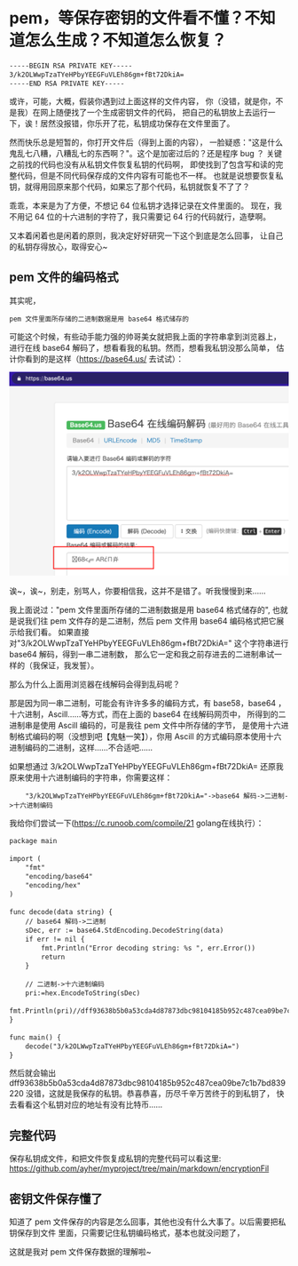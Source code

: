 # pem，等保存密钥的文件看不懂？不知道怎么生成？不知道怎么恢复？
```
-----BEGIN RSA PRIVATE KEY-----
3/k2OLWwpTzaTYeHPbyYEEGFuVLEh86gm+fBt72DkiA=
-----END RSA PRIVATE KEY-----

```
或许，可能，大概，假装你遇到过上面这样的文件内容，
你（没错，就是你，不是我）在网上随便找了一个生成密钥文件的代码，
把自己的私钥放上去运行一下，诶！居然没报错，你乐开了花，私钥成功保存在文件里面了。

然而快乐总是短暂的，你打开文件后（得到上面的内容），
一脸疑惑："这是什么鬼乱七八糟，八糟乱七的东西啊？"。这个是加密过后的？还是程序 bug ？
关键之前找的代码也没有从私钥文件恢复私钥的代码啊， 即使找到了包含写和读的完整代码，但是不同代码保存成的文件内容有可能也不一样。
也就是说想要恢复私钥，就得用回原来那个代码，如果忘了那个代码，私钥就恢复不了了？

乖乖，本来是为了方便，不想记 64 位私钥才选择记录在文件里面的。
现在，我不用记 64 位的十六进制的字符了，我只需要记 64 行的代码就行，造孽啊。

又本着闲着也是闲着的原则，我决定好好研究一下这个到底是怎么回事，
让自己的私钥存得放心，取得安心~

## pem 文件的编码格式
其实呢，

    pem 文件里面所存储的二进制数据是用 base64 格式储存的

可能这个时候，有些动手能力强的帅哥美女就把我上面的字符串拿到浏览器上，
进行在线 base64 解码了，想看看我的私钥。然而，想看我私钥没那么简单，
估计你看到的是这样（https://base64.us/ 去试试）：

![img.png](decode1.png)

诶~，诶~，别走，别骂人，你要相信我，这并不是错了。听我慢慢到来……

我上面说过："pem 文件里面所存储的二进制数据是用 base64 格式储存的",
也就是说我们往 pem 文件存的是二进制，然后 pem 文件用 base64 编码格式把它展示给我们看。
如果直接对"3/k2OLWwpTzaTYeHPbyYEEGFuVLEh86gm+fBt72DkiA="
这个字符串进行 base64 解码，得到一串二进制数，
那么它一定和我之前存进去的二进制串试一样的（我保证，我发誓）。

那么为什么上面用浏览器在线解码会得到乱码呢？

那是因为同一串二进制，可能会有许许多多的编码方式，有 base58，base64 ，
十六进制，Ascill……等方式，而在上面的 base64 在线解码网页中，
所得到的二进制串是使用 Ascill 编码的，可是我往 pem 文件中所存储的字节，
是使用十六进制格式编码的啊（没想到吧【鬼魅一笑】），你用 Ascill 的方式编码原本使用十六进制编码的二进制，这样……不合适吧……

如果想通过 3/k2OLWwpTzaTYeHPbyYEEGFuVLEh86gm+fBt72DkiA= 还原我原来使用十六进制编码的字符串，你需要这样：
```
    "3/k2OLWwpTzaTYeHPbyYEEGFuVLEh86gm+fBt72DkiA="->base64 解码->二进制->十六进制编码
```
我给你们尝试一下(https://c.runoob.com/compile/21 golang在线执行）：
```
package main

import (
	"fmt"
	"encoding/base64"
	"encoding/hex"
)

func decode(data string) {
	// base64 解码->二进制
	sDec, err := base64.StdEncoding.DecodeString(data)
	if err != nil {
		fmt.Println("Error decoding string: %s ", err.Error())
		return
	}

	// 二进制->十六进制编码
	pri:=hex.EncodeToString(sDec)
	fmt.Println(pri)//dff93638b5b0a53cda4d87873dbc98104185b952c487cea09be7c1b7bd839220
}

func main() {
	decode("3/k2OLWwpTzaTYeHPbyYEEGFuVLEh86gm+fBt72DkiA=")
}
```
然后就会输出 dff93638b5b0a53cda4d87873dbc98104185b952c487cea09be7c1b7bd839220 
没错，这就是我保存的私钥。恭喜恭喜，历尽千辛万苦终于的到私钥了，
快去看看这个私钥对应的地址有没有比特币……

## 完整代码
保存私钥成文件，和把文件恢复成私钥的完整代码可以看这里: https://github.com/ayher/myproject/tree/main/markdown/encryptionFil
## 密钥文件保存懂了
知道了 pem 文件保存的内容是怎么回事，其他也没有什么大事了。以后需要把私钥保存到文件
里面，只需要记住私钥编码格式，基本也就没问题了，

这就是我对 pem 文件保存数据的理解啦~




